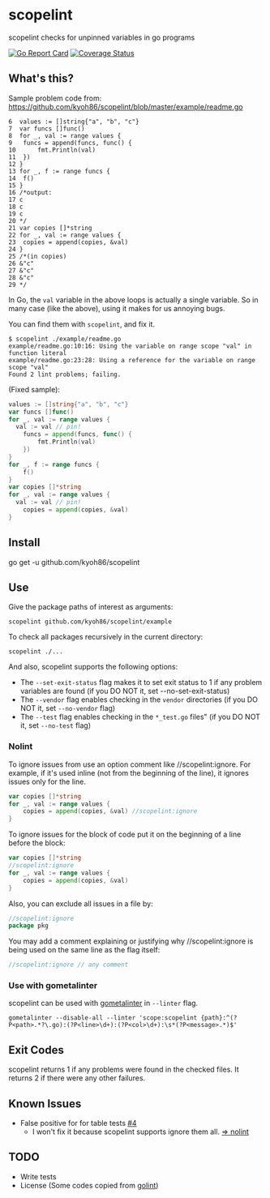 # scopelint

scopelint checks for unpinned variables in go programs

[![Go Report Card](https://goreportcard.com/badge/github.com/kyoh86/scopelint)](https://goreportcard.com/report/github.com/kyoh86/scopelint)
[![Coverage Status](https://img.shields.io/codecov/c/github/kyoh86/scopelint.svg)](https://codecov.io/gh/kyoh86/scopelint)

## What's this?

Sample problem code from: https://github.com/kyoh86/scopelint/blob/master/example/readme.go

```
6  values := []string{"a", "b", "c"}
7  var funcs []func()
8  for _, val := range values {
9  	funcs = append(funcs, func() {
10 		fmt.Println(val)
11 	})
12 }
13 for _, f := range funcs {
14 	f()
15 }
16 /*output:
17 c
18 c
19 c
20 */
21 var copies []*string
22 for _, val := range values {
23 	copies = append(copies, &val)
24 }
25 /*(in copies)
26 &"c"
27 &"c"
28 &"c"
29 */
```

In Go, the `val` variable in the above loops is actually a single variable.
So in many case (like the above), using it makes for us annoying bugs.

You can find them with `scopelint`, and fix it.

```
$ scopelint ./example/readme.go
example/readme.go:10:16: Using the variable on range scope "val" in function literal
example/readme.go:23:28: Using a reference for the variable on range scope "val"
Found 2 lint problems; failing.
```

(Fixed sample):

```go
values := []string{"a", "b", "c"}
var funcs []func()
for _, val := range values {
  val := val // pin!
	funcs = append(funcs, func() {
		fmt.Println(val)
	})
}
for _, f := range funcs {
	f()
}
var copies []*string
for _, val := range values {
  val := val // pin!
	copies = append(copies, &val)
}
```

## Install

go get -u github.com/kyoh86/scopelint

## Use

Give the package paths of interest as arguments:

```
scopelint github.com/kyoh86/scopelint/example
```

To check all packages recursively in the current directory:

```
scopelint ./...
```

And also, scopelint supports the following options:

* The `--set-exit-status` flag makes it to set exit status to 1 if any problem variables are found (if you DO NOT it, set --no-set-exit-status)
* The `--vendor` flag enables checking in the `vendor` directories (if you DO NOT it, set `--no-vendor` flag)
* The `--test` flag enables checking in the `*_test.go` files" (if you DO NOT it, set `--no-test` flag)

### Nolint

To ignore issues from use an option comment like //scopelint:ignore.
For example, if it's used inline (not from the beginning of the line), it ignores issues only for the line.

```go
var copies []*string
for _, val := range values {
	copies = append(copies, &val) //scopelint:ignore
}
```

To ignore issues for the block of code put it on the beginning of a line before the block:

```go
var copies []*string
//scopelint:ignore
for _, val := range values {
	copies = append(copies, &val)
}
```

Also, you can exclude all issues in a file by:

```go
//scopelint:ignore
package pkg
```

You may add a comment explaining or justifying why //scopelint:ignore is being used on the same line as the flag itself:

```go
//scopelint:ignore // any comment
```

### Use with gometalinter

scopelint can be used with [gometalinter](https://github.com/alecthomas/gometalinter) in `--linter` flag.

`gometalinter --disable-all --linter 'scope:scopelint {path}:^(?P<path>.*?\.go):(?P<line>\d+):(?P<col>\d+):\s*(?P<message>.*)$'`

## Exit Codes

scopelint returns 1 if any problems were found in the checked files.
It returns 2 if there were any other failures.

## Known Issues

- False positive for for table tests [#4](https://github.com/kyoh86/scopelint/issues/4)
    - I won't fix it because scopelint supports ignore them all. [=> nolint](#Nolint)

## TODO

- Write tests
- License (Some codes copied from [golint](https://github.com/golang/lint))

